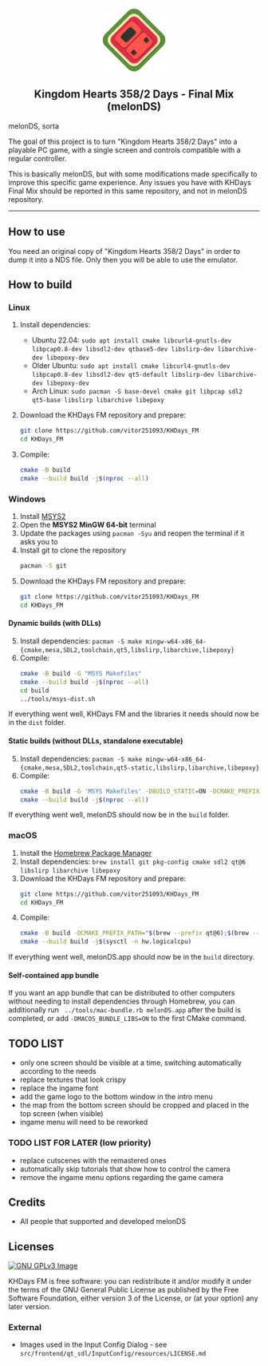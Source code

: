 <p align="center"><img src="https://raw.githubusercontent.com/vitor251093/KHDays_FM/master/res/icon/melon_128x128.png"></p>
<h2 align="center"><b>Kingdom Hearts 358/2 Days - Final Mix (melonDS)</b></h2>
melonDS, sorta

The goal of this project is to turn "Kingdom Hearts 358/2 Days" into a playable PC game, with a single screen and controls compatible with a regular controller.

This is basically melonDS, but with some modifications made specifically to improve this specific game experience. Any issues you have with KHDays Final Mix should be reported in this same repository, and not in melonDS repository.
<hr>

## How to use

You need an original copy of "Kingdom Hearts 358/2 Days" in order to dump it into a NDS file. Only then you will be able to use the emulator.

## How to build

### Linux
1. Install dependencies:
   * Ubuntu 22.04: `sudo apt install cmake libcurl4-gnutls-dev libpcap0.8-dev libsdl2-dev qtbase5-dev libslirp-dev libarchive-dev libepoxy-dev`
   * Older Ubuntu: `sudo apt install cmake libcurl4-gnutls-dev libpcap0.8-dev libsdl2-dev qt5-default libslirp-dev libarchive-dev libepoxy-dev`
   * Arch Linux: `sudo pacman -S base-devel cmake git libpcap sdl2 qt5-base libslirp libarchive libepoxy`
3. Download the KHDays FM repository and prepare:
   ```bash
   git clone https://github.com/vitor251093/KHDays_FM
   cd KHDays_FM
   ```

3. Compile:
   ```bash
   cmake -B build
   cmake --build build -j$(nproc --all)
   ```

### Windows
1. Install [MSYS2](https://www.msys2.org/)
2. Open the **MSYS2 MinGW 64-bit** terminal
3. Update the packages using `pacman -Syu` and reopen the terminal if it asks you to
4. Install git to clone the repository
   ```bash
   pacman -S git
   ```
5. Download the KHDays FM repository and prepare:
   ```bash
   git clone https://github.com/vitor251093/KHDays_FM
   cd KHDays_FM
   ```
#### Dynamic builds (with DLLs)
5. Install dependencies: `pacman -S make mingw-w64-x86_64-{cmake,mesa,SDL2,toolchain,qt5,libslirp,libarchive,libepoxy}`
6. Compile:
   ```bash
   cmake -B build -G "MSYS Makefiles"
   cmake --build build -j$(nproc --all)
   cd build
   ../tools/msys-dist.sh
   ```
If everything went well, KHDays FM and the libraries it needs should now be in the `dist` folder.

#### Static builds (without DLLs, standalone executable)
5. Install dependencies: `pacman -S make mingw-w64-x86_64-{cmake,mesa,SDL2,toolchain,qt5-static,libslirp,libarchive,libepoxy}`
6. Compile:
   ```bash
   cmake -B build -G 'MSYS Makefiles' -DBUILD_STATIC=ON -DCMAKE_PREFIX_PATH=/mingw64/qt5-static
   cmake --build build -j$(nproc --all)
   ```
If everything went well, melonDS should now be in the `build` folder.

### macOS
1. Install the [Homebrew Package Manager](https://brew.sh)
2. Install dependencies: `brew install git pkg-config cmake sdl2 qt@6 libslirp libarchive libepoxy`
3. Download the KHDays FM repository and prepare:
   ```zsh
   git clone https://github.com/vitor251093/KHDays_FM
   cd KHDays_FM
   ```
4. Compile:
   ```zsh
   cmake -B build -DCMAKE_PREFIX_PATH="$(brew --prefix qt@6);$(brew --prefix libarchive)" -DUSE_QT6=ON
   cmake --build build -j$(sysctl -n hw.logicalcpu)
   ```
If everything went well, melonDS.app should now be in the `build` directory.

#### Self-contained app bundle
If you want an app bundle that can be distributed to other computers without needing to install dependencies through Homebrew, you can additionally run `
../tools/mac-bundle.rb melonDS.app` after the build is completed, or add `-DMACOS_BUNDLE_LIBS=ON` to the first CMake command.

## TODO LIST

 * only one screen should be visible at a time, switching automatically according to the needs
 * replace textures that look crispy
 * replace the ingame font
 * add the game logo to the bottom window in the intro menu
 * the map from the bottom screen should be cropped and placed in the top screen (when visible)
 * ingame menu will need to be reworked

### TODO LIST FOR LATER (low priority)

 * replace cutscenes with the remastered ones
 * automatically skip tutorials that show how to control the camera
 * remove the ingame menu options regarding the game camera

## Credits

 * All people that supported and developed melonDS

## Licenses

[![GNU GPLv3 Image](https://www.gnu.org/graphics/gplv3-127x51.png)](http://www.gnu.org/licenses/gpl-3.0.en.html)

KHDays FM is free software: you can redistribute it and/or modify
it under the terms of the GNU General Public License as published by
the Free Software Foundation, either version 3 of the License, or
(at your option) any later version.

### External
* Images used in the Input Config Dialog - see `src/frontend/qt_sdl/InputConfig/resources/LICENSE.md`

